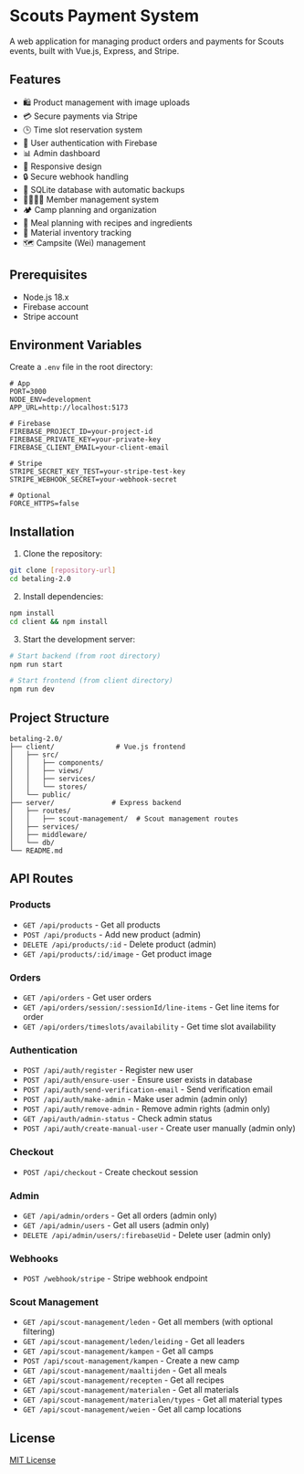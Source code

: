 # Scouts Payment System

A web application for managing product orders and payments for Scouts events, built with Vue.js, Express, and Stripe.

## Features

- 🛍️ Product management with image uploads
- 💳 Secure payments via Stripe
- 🕒 Time slot reservation system
- 👤 User authentication with Firebase
- 📊 Admin dashboard
- 📱 Responsive design
- 🔒 Secure webhook handling
- 💾 SQLite database with automatic backups
- 👨‍👩‍👧‍👦 Member management system
- 🏕️ Camp planning and organization
- 🍲 Meal planning with recipes and ingredients
- 📝 Material inventory tracking
- 🗺️ Campsite (Wei) management

## Prerequisites

- Node.js 18.x
- Firebase account
- Stripe account

## Environment Variables

Create a `.env` file in the root directory:

```env
# App
PORT=3000
NODE_ENV=development
APP_URL=http://localhost:5173

# Firebase
FIREBASE_PROJECT_ID=your-project-id
FIREBASE_PRIVATE_KEY=your-private-key
FIREBASE_CLIENT_EMAIL=your-client-email

# Stripe
STRIPE_SECRET_KEY_TEST=your-stripe-test-key
STRIPE_WEBHOOK_SECRET=your-webhook-secret

# Optional
FORCE_HTTPS=false
```

## Installation

1. Clone the repository:
```bash
git clone [repository-url]
cd betaling-2.0
```

2. Install dependencies:
```bash
npm install
cd client && npm install
```

3. Start the development server:
```bash
# Start backend (from root directory)
npm run start

# Start frontend (from client directory)
npm run dev
```

## Project Structure

```
betaling-2.0/
├── client/               # Vue.js frontend
│   ├── src/
│   │   ├── components/
│   │   ├── views/
│   │   ├── services/
│   │   └── stores/
│   └── public/
├── server/              # Express backend
│   ├── routes/
│   │   ├── scout-management/  # Scout management routes
│   ├── services/
│   ├── middleware/
│   └── db/
└── README.md
```

## API Routes

### Products
- `GET /api/products` - Get all products
- `POST /api/products` - Add new product (admin)
- `DELETE /api/products/:id` - Delete product (admin)
- `GET /api/products/:id/image` - Get product image

### Orders
- `GET /api/orders` - Get user orders
- `GET /api/orders/session/:sessionId/line-items` - Get line items for order
- `GET /api/orders/timeslots/availability` - Get time slot availability

### Authentication
- `POST /api/auth/register` - Register new user
- `POST /api/auth/ensure-user` - Ensure user exists in database
- `POST /api/auth/send-verification-email` - Send verification email
- `POST /api/auth/make-admin` - Make user admin (admin only)
- `POST /api/auth/remove-admin` - Remove admin rights (admin only)
- `GET /api/auth/admin-status` - Check admin status
- `POST /api/auth/create-manual-user` - Create user manually (admin only)

### Checkout
- `POST /api/checkout` - Create checkout session

### Admin
- `GET /api/admin/orders` - Get all orders (admin only)
- `GET /api/admin/users` - Get all users (admin only)
- `DELETE /api/admin/users/:firebaseUid` - Delete user (admin only)

### Webhooks
- `POST /webhook/stripe` - Stripe webhook endpoint

### Scout Management
- `GET /api/scout-management/leden` - Get all members (with optional filtering)
- `GET /api/scout-management/leden/leiding` - Get all leaders
- `GET /api/scout-management/kampen` - Get all camps
- `POST /api/scout-management/kampen` - Create a new camp
- `GET /api/scout-management/maaltijden` - Get all meals
- `GET /api/scout-management/recepten` - Get all recipes
- `GET /api/scout-management/materialen` - Get all materials
- `GET /api/scout-management/materialen/types` - Get all material types
- `GET /api/scout-management/weien` - Get all camp locations

## License

[MIT License](LICENSE)
